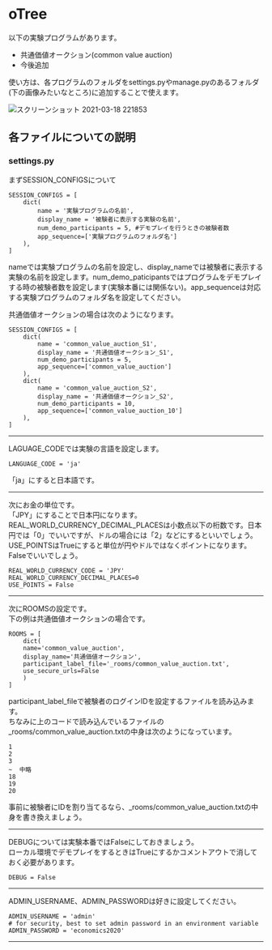 # oTree
以下の実験プログラムがあります。
- 共通価値オークション(common value auction)
- 今後追加

使い方は、各プログラムのフォルダをsettings.pyやmanage.pyのあるフォルダ(下の画像みたいなところ)に追加することで使えます。

![スクリーンショット 2021-03-18 221853](https://user-images.githubusercontent.com/48300561/111633967-5fff1c80-8839-11eb-8515-6d8a564c013e.png)

## 各ファイルについての説明

### settings.py
まずSESSION_CONFIGSについて
~~~
SESSION_CONFIGS = [
    dict(
        name = '実験プログラムの名前',
        display_name = '被験者に表示する実験の名前',
        num_demo_participants = 5, #デモプレイを行うときの被験者数
        app_sequence=['実験プログラムのフォルダ名'] 
    ),
]
~~~
nameでは実験プログラムの名前を設定し、display_nameでは被験者に表示する実験の名前を設定します。num_demo_paticipantsではプログラムをデモプレイする時の被験者数を設定します(実験本番には関係ない)。app_sequenceは対応する実験プログラムのフォルダ名を設定してください。

共通価値オークションの場合は次のようになります。
~~~
SESSION_CONFIGS = [
    dict(
        name = 'common_value_auction_S1',
        display_name = '共通価値オークション_S1',
        num_demo_participants = 5,
        app_sequence=['common_value_auction']
    ),
    dict(
        name = 'common_value_auction_S2',
        display_name = '共通価値オークション_S2',
        num_demo_participants = 10,
        app_sequence=['common_value_auction_10']
    ),
]
~~~
___

LAGUAGE_CODEでは実験の言語を設定します。
~~~
LANGUAGE_CODE = 'ja'
~~~
「ja」にすると日本語です。

___

次にお金の単位です。  
「JPY」にすることで日本円になります。  
REAL_WORLD_CURRENCY_DECIMAL_PLACESは小数点以下の桁数です。日本円では「0」でいいですが、ドルの場合には「2」などにするといいでしょう。  
USE_POINTSはTrueにすると単位が円やドルではなくポイントになります。Falseでいいでしょう。  
~~~
REAL_WORLD_CURRENCY_CODE = 'JPY'
REAL_WORLD_CURRENCY_DECIMAL_PLACES=0
USE_POINTS = False
~~~
___

次にROOMSの設定です。  
下の例は共通価値オークションの場合です。  

~~~
ROOMS = [
    dict(
    name='common_value_auction',
    display_name='共通価値オークション',
    participant_label_file='_rooms/common_value_auction.txt',
    use_secure_urls=False
    )
]
~~~

participant_label_fileで被験者のログインIDを設定するファイルを読み込みます。  
ちなみに上のコードで読み込んでいるファイルの_rooms/common_value_auction.txtの中身は次のようになっています。  
~~~
1  
2  
3  
~  中略
18  
19  
20  
~~~
事前に被験者にIDを割り当てるなら、_rooms/common_value_auction.txtの中身を書き換えましょう。  

___

DEBUGについては実験本番ではFalseにしておきましょう。  
ローカル環境でデモプレイをするときはTrueにするかコメントアウトで消しておく必要があります。  
~~~
DEBUG = False
~~~

___

ADMIN_USERNAME、ADMIN_PASSWORDは好きに設定してください。

~~~
ADMIN_USERNAME = 'admin'
# for security, best to set admin password in an environment variable
ADMIN_PASSWORD = 'economics2020'
~~~

___

